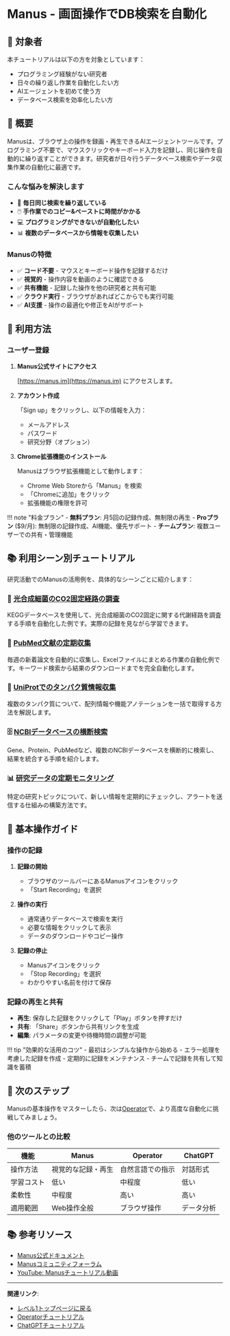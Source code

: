 # Manus - 画面操作でDB検索を自動化

## 👥 対象者

本チュートリアルは以下の方を対象としています：

- プログラミング経験がない研究者
- 日々の繰り返し作業を自動化したい方
- AIエージェントを初めて使う方
- データベース検索を効率化したい方

## 📌 概要

Manusは、ブラウザ上の操作を録画・再生できるAIエージェントツールです。プログラミング不要で、マウスクリックやキーボード入力を記録し、同じ操作を自動的に繰り返すことができます。研究者が日々行うデータベース検索やデータ収集作業の自動化に最適です。

### こんな悩みを解決します

- 🔄 **毎日同じ検索を繰り返している**
- 🖱️ **手作業でのコピー&ペーストに時間がかかる**
- 💻 **プログラミングができないが自動化したい**
- 📊 **複数のデータベースから情報を収集したい**

### Manusの特徴

- ✅ **コード不要** - マウスとキーボード操作を記録するだけ
- ✅ **視覚的** - 操作内容を動画のように確認できる
- ✅ **共有機能** - 記録した操作を他の研究者と共有可能
- ✅ **クラウド実行** - ブラウザがあればどこからでも実行可能
- ✅ **AI支援** - 操作の最適化や修正をAIがサポート

## 🚀 利用方法

### ユーザー登録

1. **Manus公式サイトにアクセス**

    [https://manus.im](https://manus.im) にアクセスします。

2. **アカウント作成**

    「Sign up」をクリックし、以下の情報を入力：
    - メールアドレス
    - パスワード
    - 研究分野（オプション）

3. **Chrome拡張機能のインストール**

    Manusはブラウザ拡張機能として動作します：
    - Chrome Web Storeから「Manus」を検索
    - 「Chromeに追加」をクリック
    - 拡張機能の権限を許可

!!! note "料金プラン"
    - **無料プラン**: 月5回の記録作成、無制限の再生
    - **Proプラン** ($9/月): 無制限の記録作成、AI機能、優先サポート
    - **チームプラン**: 複数ユーザーでの共有・管理機能

## 📚 利用シーン別チュートリアル

研究活動でのManusの活用例を、具体的なシーンごとに紹介します：

### 🔬 [光合成細菌のCO2固定経路の調査](photosynthesis-bacteria.md)

KEGGデータベースを使用して、光合成細菌のCO2固定に関する代謝経路を調査する手順を自動化した例です。実際の記録を見ながら学習できます。

### 📑 [PubMed文献の定期収集](pubmed-collection.md)

毎週の新着論文を自動的に収集し、Excelファイルにまとめる作業の自動化例です。キーワード検索から結果のダウンロードまでを完全自動化します。

### 🧬 [UniProtでのタンパク質情報収集](uniprot-search.md)

複数のタンパク質について、配列情報や機能アノテーションを一括で取得する方法を解説します。

### 🗄️ [NCBIデータベースの横断検索](ncbi-cross-search.md)

Gene、Protein、PubMedなど、複数のNCBIデータベースを横断的に検索し、結果を統合する手順を紹介します。

### 📊 [研究データの定期モニタリング](data-monitoring.md)

特定の研究トピックについて、新しい情報を定期的にチェックし、アラートを送信する仕組みの構築方法です。

## 🎯 基本操作ガイド

### 操作の記録

1. **記録の開始**
    - ブラウザのツールバーにあるManusアイコンをクリック
    - 「Start Recording」を選択

2. **操作の実行**
    - 通常通りデータベースで検索を実行
    - 必要な情報をクリックして表示
    - データのダウンロードやコピー操作

3. **記録の停止**
    - Manusアイコンをクリック
    - 「Stop Recording」を選択
    - わかりやすい名前を付けて保存

### 記録の再生と共有

- **再生**: 保存した記録をクリックして「Play」ボタンを押すだけ
- **共有**: 「Share」ボタンから共有リンクを生成
- **編集**: パラメータの変更や待機時間の調整が可能

!!! tip "効果的な活用のコツ"
    - 最初はシンプルな操作から始める
    - エラー処理を考慮した記録を作成
    - 定期的に記録をメンテナンス
    - チームで記録を共有して知識を蓄積

## 🚀 次のステップ

Manusの基本操作をマスターしたら、次は[Operator](../operator.md)で、より高度な自動化に挑戦してみましょう。

### 他のツールとの比較

| 機能 | Manus | Operator | ChatGPT |
|------|-------|----------|---------|
| 操作方法 | 視覚的な記録・再生 | 自然言語での指示 | 対話形式 |
| 学習コスト | 低い | 中程度 | 低い |
| 柔軟性 | 中程度 | 高い | 高い |
| 適用範囲 | Web操作全般 | ブラウザ操作 | データ分析 |

## 📚 参考リソース

- [Manus公式ドキュメント](https://docs.manus.im/)
- [Manusコミュニティフォーラム](https://community.manus.im/)
- [YouTube: Manusチュートリアル動画](https://youtube.com/manus-tutorials)

---

**関連リンク**:
- [レベル1トップページに戻る](../index.md)
- [Operatorチュートリアル](../operator.md)
- [ChatGPTチュートリアル](../chatgpt.md)